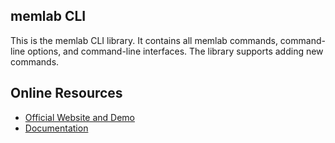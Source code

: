 ## memlab CLI

This is the memlab CLI library. It contains all memlab commands, command-line options, and command-line interfaces.
The library supports adding new commands.

## Online Resources
* [Official Website and Demo](https://facebook.github.io/memlab)
* [Documentation](https://facebook.github.io/memlab/docs/intro)
